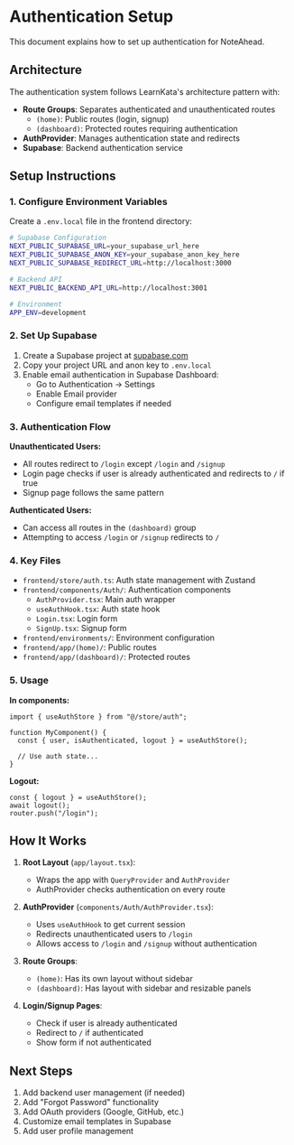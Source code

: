 # Authentication Setup

This document explains how to set up authentication for NoteAhead.

## Architecture

The authentication system follows LearnKata's architecture pattern with:

- **Route Groups**: Separates authenticated and unauthenticated routes
  - `(home)`: Public routes (login, signup)
  - `(dashboard)`: Protected routes requiring authentication
- **AuthProvider**: Manages authentication state and redirects
- **Supabase**: Backend authentication service

## Setup Instructions

### 1. Configure Environment Variables

Create a `.env.local` file in the frontend directory:

```bash
# Supabase Configuration
NEXT_PUBLIC_SUPABASE_URL=your_supabase_url_here
NEXT_PUBLIC_SUPABASE_ANON_KEY=your_supabase_anon_key_here
NEXT_PUBLIC_SUPABASE_REDIRECT_URL=http://localhost:3000

# Backend API
NEXT_PUBLIC_BACKEND_API_URL=http://localhost:3001

# Environment
APP_ENV=development
```

### 2. Set Up Supabase

1. Create a Supabase project at [supabase.com](https://supabase.com)
2. Copy your project URL and anon key to `.env.local`
3. Enable email authentication in Supabase Dashboard:
   - Go to Authentication → Settings
   - Enable Email provider
   - Configure email templates if needed

### 3. Authentication Flow

**Unauthenticated Users:**
- All routes redirect to `/login` except `/login` and `/signup`
- Login page checks if user is already authenticated and redirects to `/` if true
- Signup page follows the same pattern

**Authenticated Users:**
- Can access all routes in the `(dashboard)` group
- Attempting to access `/login` or `/signup` redirects to `/`

### 4. Key Files

- `frontend/store/auth.ts`: Auth state management with Zustand
- `frontend/components/Auth/`: Authentication components
  - `AuthProvider.tsx`: Main auth wrapper
  - `useAuthHook.tsx`: Auth state hook
  - `Login.tsx`: Login form
  - `SignUp.tsx`: Signup form
- `frontend/environments/`: Environment configuration
- `frontend/app/(home)/`: Public routes
- `frontend/app/(dashboard)/`: Protected routes

### 5. Usage

**In components:**
```tsx
import { useAuthStore } from "@/store/auth";

function MyComponent() {
  const { user, isAuthenticated, logout } = useAuthStore();
  
  // Use auth state...
}
```

**Logout:**
```tsx
const { logout } = useAuthStore();
await logout();
router.push("/login");
```

## How It Works

1. **Root Layout** (`app/layout.tsx`):
   - Wraps the app with `QueryProvider` and `AuthProvider`
   - AuthProvider checks authentication on every route

2. **AuthProvider** (`components/Auth/AuthProvider.tsx`):
   - Uses `useAuthHook` to get current session
   - Redirects unauthenticated users to `/login`
   - Allows access to `/login` and `/signup` without authentication

3. **Route Groups**:
   - `(home)`: Has its own layout without sidebar
   - `(dashboard)`: Has layout with sidebar and resizable panels

4. **Login/Signup Pages**:
   - Check if user is already authenticated
   - Redirect to `/` if authenticated
   - Show form if not authenticated

## Next Steps

1. Add backend user management (if needed)
2. Add "Forgot Password" functionality
3. Add OAuth providers (Google, GitHub, etc.)
4. Customize email templates in Supabase
5. Add user profile management


